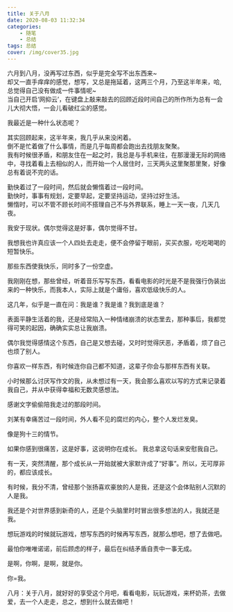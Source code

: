 ```yaml
---
title: 关于八月
date: 2020-08-03 11:32:34
categories:
    - 随笔
    - 总结
tags: 总结
cover: /img/cover35.jpg
---
```


六月到八月，没再写过东西，似乎是完全写不出东西来~   
却又一直手痒痒的感觉，想写，又总是拖延着，这两三个月，乃至这半年来，哈,总觉得自己没有做成一件事情呢~    
当自己开启‘网抑云’，在键盘上敲来敲去的回顾近段时间自己的所作所为总有一会儿大彻大悟，一会儿看破红尘的感觉。
<!-- more --> 
我最近是一种什么状态呢？    

其实回顾起来，这半年来，我几乎从来没闲着。  
倒不是忙着做了什么事情，而是几乎每周都会跑出去找朋友聚聚。  
我有时候很矛盾，和朋友住在一起之时，我总是与手机来往，在那漫漫无际的网络中，寻找着看上去相似的人，而开始一个人居住时，三天两头这里聚那里聚，好像总有着说不完的话。  

勤快着过了一段时间，然后就会懒惰着过一段时间。  
勤快时，事事有规划，定要早起，定要坚持运动，坚持过好生活。  
懒惰时，可以不管不顾长时间不搭理自己不与外界联系，睡上一天一夜，几天几夜。  

我安于现状。偶尔觉得这是好事，偶尔觉得不甘。    

我想我也许真应该一个人四处去走走，便不会停留于眼前，买买衣服，吃吃喝喝的短暂快乐。  

那些东西使我快乐，同时多了一份空虚。    

我刚刚在想，那些曾经，听着音乐写写东西，看看电影的时光是不是我强行伪装出来的一种快乐，而我本人，实际上就是个庸俗，喜欢低级快乐的人。    

这几年，似乎是一直在问：我是谁？我是谁？我到底是谁？    

表面平静生活着的我，还是经常陷入一种情绪崩溃的状态里去，那种事后，我都觉得可笑的起因，确确实实总让我崩溃。  

偶尔我觉得感情这个东西，自己是又想去碰，又时时觉得厌恶，矛盾着，烦了自己也烦了别人。    

你喜欢一样东西，有时候连你自己都不知道，这辈子你会与那样东西有关联。    

小时候那么讨厌写作文的我，从未想过有一天，我会那么喜欢以写的方式来记录着我自己，并从中获得幸福和无数灵感想法。  

感谢文字偷偷陪我走过的那段时间。    

刘某有幸痛苦过一段时间，外人看不见的腐烂的内心，整个人发烂发臭。    

像是狗十三的情节。     

如果你感到很痛苦，这是好事，这说明你在成长。    我总拿这句话来安慰我自己。  

有一天，突然清醒，那个成长从一开始就被大家默许成了“好事”。所以，无可厚非的，都应该成长。  

有时候，我分不清，曾经那个张扬喜欢豪放的人是我，还是这个会体贴别人沉默的人是我。    

我还是个对世界感到新奇的人，还是个头脑里时时冒出很多想法的人，我就还是我。  

想玩游戏的时候就玩游戏，想写东西的时候再写东西，就那么想吧，想了去做吧。    

最怕你唯唯诺诺，前后顾虑的样子，最后在纠结矛盾自责中一事无成。  

是啊，你啊，是啊，就是你。

你=我。 

八月：关于八月，就好好的享受这个月吧，看看电影，玩玩游戏，来杯奶茶，去做爱，去一个人走走，总之，想到什么就去做吧！